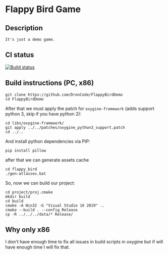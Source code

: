 Flappy Bird Game
=================

Description
-----------

`It's just a demo game.`

CI status
---------

[![Build status](https://ci.appveyor.com/api/projects/status/roum4p326855okuy/branch/main?svg=true)](https://ci.appveyor.com/project/DronCode/FlappyBirdDemo/branch/main)

Build instructions (PC, x86)
-----------------------

```
git clone https://github.com/DronCode/FlappyBirdDemo
cd FlappyBirdDemo
```

After that we must apply the patch for `oxygine-framework` (adds support python 3, skip if you have python 2):
```
cd libs/oxygine-framework/
git apply ../../patches/oxygine_python3_support.patch
cd ../..
```

And install python dependencies via PIP:
```
pip install pillow
```

after that we can generate assets cache
```
cd flappy_bird 
./gen-atlasses.bat
```

So, now we can build our project:
```
cd project/proj.cmake
mkdir build
cd build
cmake -A Win32 -G "Visual Studio 16 2019" ..
cmake --build . --config Release
cp -R ../../../data/* Release/
```

Why only x86
-------------

I don't have enough time to fix all issues in build scripts in oxygine but if will have enough time I will fix that.